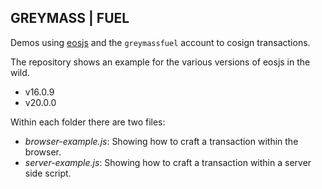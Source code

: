 GREYMASS | FUEL
---

Demos using [eosjs](https://github.com/EOSIO/eosjs) and the `greymassfuel` account to cosign transactions.

The repository shows an example for the various versions of eosjs in the wild.

- v16.0.9
- v20.0.0

Within each folder there are two files:

- *browser-example.js*: Showing how to craft a transaction within the browser.
- *server-example.js*: Showing how to craft a transaction within a server side script.
